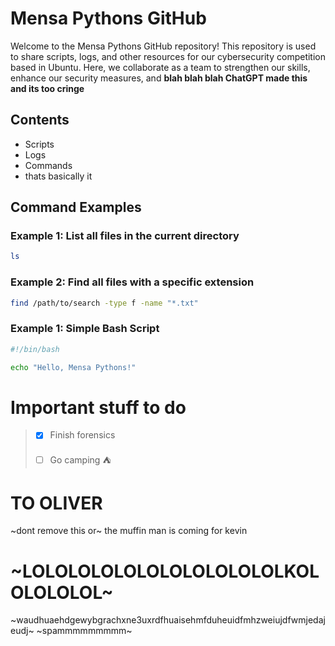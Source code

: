 # Mensa Pythons GitHub

Welcome to the Mensa Pythons GitHub repository! This repository is used to share scripts, logs, and other resources for our cybersecurity competition based in Ubuntu. Here, we collaborate as a team to strengthen our skills, enhance our security measures, and **blah blah blah ChatGPT made this and its too cringe**

## Contents

- Scripts
- Logs
- Commands
- thats basically it

## Command Examples

### Example 1: List all files in the current directory

```bash
ls
``` 
 
### Example 2: Find all files with a specific extension
```bash
find /path/to/search -type f -name "*.txt"
```

### Example 1: Simple Bash Script
```bash
#!/bin/bash

echo "Hello, Mensa Pythons!"
```

# Important stuff to do
> - [x] Finish forensics
> 
> - [ ] Go camping ⛺
>

# TO OLIVER
~dont remove this or~ the muffin man is coming for kevin

# ~LOLOLOLOLOLOLOLOLOLOLOLKOLOLOLOLOL~
~waudhuaehdgewybgrachxne3uxrdfhuaisehmfduheuidfmhzweiujdfwmjedajeudj~
~spammmmmmmmm~
